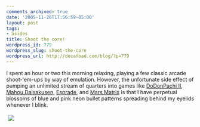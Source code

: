 ```yaml
---
comments_archived: true
date: '2005-11-26T17:56:59-05:00'
layout: post
tags:
- asides
title: Shoot the core!
wordpress_id: 779
wordpress_slug: shoot-the-core
wordpress_url: http://decafbad.com/blog/?p=779
---
```

I spent an hour or two this morning relaxing, playing a few classic arcade shoot-'em-ups by way of emulation.  However, the unfortunate side effect of pumping an unlimited stream of quarters into games like [DoDonPachi II][ddp], [Mahou Daisakusen][md], [Esprade][esp], and [Mars Matrix][mm] is that I have perpetual blossoms of blue and pink neon bullet patterns spreading behind my eyelids whenever I blink.

<a href="http://www.classicgaming.com/shmups/reviews/dodonpachi/level5.htm"><img src="http://www.classicgaming.com/shmups/reviews/dodonpachi/images/ddon_16.gif" style="margin: 5px; float: left; border: none" /></a>

[ddp]: http://www.classicgaming.com/shmups/reviews/ddp2/index.html
[md]: http://www.classicgaming.com/shmups/reviews/mahou/index.html
[esp]: http://www.cave.co.jp/gameonline/esprade/
[mm]: http://dreamcast.ign.com/objects/015/015621.html
